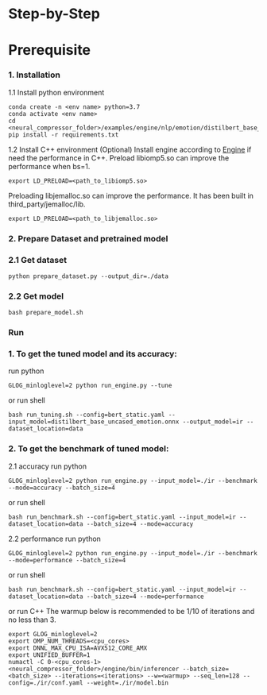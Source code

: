 # Step-by-Step

# Prerequisite

### 1. Installation
1.1 Install python environment
```shell
conda create -n <env name> python=3.7
conda activate <env name>
cd <neural_compressor_folder>/examples/engine/nlp/emotion/distilbert_base_uncased
pip install -r requirements.txt
```
1.2 Install C++ environment (Optional)
Install engine according to [Engine](../../../../../docs/engine.md) if need the performance in C++.
Preload libiomp5.so can improve the performance when bs=1.
```
export LD_PRELOAD=<path_to_libiomp5.so>
```
Preloading libjemalloc.so can improve the performance. It has been built in third_party/jemalloc/lib.
```
export LD_PRELOAD=<path_to_libjemalloc.so>
```
### 2. Prepare Dataset and pretrained model

### 2.1 Get dataset

```shell
python prepare_dataset.py --output_dir=./data
```

### 2.2 Get model

```shell
bash prepare_model.sh
```

### Run

### 1. To get the tuned model and its accuracy:
  run python
  ```shell
  GLOG_minloglevel=2 python run_engine.py --tune
  ```
  or run shell
  ```shell
  bash run_tuning.sh --config=bert_static.yaml --input_model=distilbert_base_uncased_emotion.onnx --output_model=ir --dataset_location=data
  ```

### 2. To get the benchmark of tuned model:
  2.1 accuracy
  run python
  ```shell
  GLOG_minloglevel=2 python run_engine.py --input_model=./ir --benchmark --mode=accuracy --batch_size=4
  ```
  or run shell
  ```shell
  bash run_benchmark.sh --config=bert_static.yaml --input_model=ir --dataset_location=data --batch_size=4 --mode=accuracy
  ```

  2.2 performance
  run python
  ```shell
  GLOG_minloglevel=2 python run_engine.py --input_model=./ir --benchmark --mode=performance --batch_size=4
  ```
  or run shell
  ```shell
  bash run_benchmark.sh --config=bert_static.yaml --input_model=ir --dataset_location=data --batch_size=4 --mode=performance
  ```
  or run C++
  The warmup below is recommended to be 1/10 of iterations and no less than 3.
  ```
  export GLOG_minloglevel=2
  export OMP_NUM_THREADS=<cpu_cores>
  export DNNL_MAX_CPU_ISA=AVX512_CORE_AMX
  export UNIFIED_BUFFER=1
  numactl -C 0-<cpu_cores-1> <neural_compressor_folder>/engine/bin/inferencer --batch_size=<batch_size> --iterations=<iterations> --w=<warmup> --seq_len=128 --config=./ir/conf.yaml --weight=./ir/model.bin
  ```
